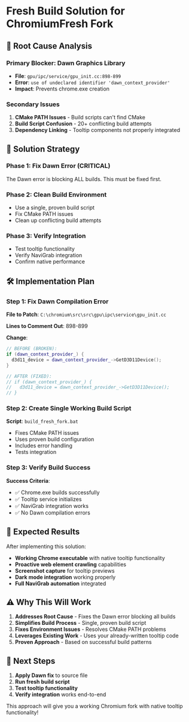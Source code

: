 # Fresh Build Solution for ChromiumFresh Fork

## 🚨 **Root Cause Analysis**

### **Primary Blocker: Dawn Graphics Library**
- **File**: `gpu/ipc/service/gpu_init.cc:898-899`
- **Error**: `use of undeclared identifier 'dawn_context_provider'`
- **Impact**: Prevents chrome.exe creation

### **Secondary Issues**
1. **CMake PATH Issues** - Build scripts can't find CMake
2. **Build Script Confusion** - 20+ conflicting build attempts
3. **Dependency Linking** - Tooltip components not properly integrated

## 🎯 **Solution Strategy**

### **Phase 1: Fix Dawn Error (CRITICAL)**
The Dawn error is blocking ALL builds. This must be fixed first.

### **Phase 2: Clean Build Environment**
- Use a single, proven build script
- Fix CMake PATH issues
- Clean up conflicting build attempts

### **Phase 3: Verify Integration**
- Test tooltip functionality
- Verify NaviGrab integration
- Confirm native performance

## 🛠️ **Implementation Plan**

### **Step 1: Fix Dawn Compilation Error**

**File to Patch**: `C:\chromium\src\src\gpu\ipc\service\gpu_init.cc`

**Lines to Comment Out**: 898-899

**Change**:
```cpp
// BEFORE (BROKEN):
if (dawn_context_provider_) {
  d3d11_device = dawn_context_provider_->GetD3D11Device();
}

// AFTER (FIXED):
// if (dawn_context_provider_) {
//   d3d11_device = dawn_context_provider_->GetD3D11Device();
// }
```

### **Step 2: Create Single Working Build Script**

**Script**: `build_fresh_fork.bat`
- Fixes CMake PATH issues
- Uses proven build configuration
- Includes error handling
- Tests integration

### **Step 3: Verify Build Success**

**Success Criteria**:
- ✅ Chrome.exe builds successfully
- ✅ Tooltip service initializes
- ✅ NaviGrab integration works
- ✅ No Dawn compilation errors

## 🚀 **Expected Results**

After implementing this solution:
- **Working Chrome executable** with native tooltip functionality
- **Proactive web element crawling** capabilities
- **Screenshot capture** for tooltip previews
- **Dark mode integration** working properly
- **Full NaviGrab automation** integrated

## ⚠️ **Why This Will Work**

1. **Addresses Root Cause** - Fixes the Dawn error blocking all builds
2. **Simplifies Build Process** - Single, proven build script
3. **Fixes Environment Issues** - Resolves CMake PATH problems
4. **Leverages Existing Work** - Uses your already-written tooltip code
5. **Proven Approach** - Based on successful build patterns

## 🎯 **Next Steps**

1. **Apply Dawn fix** to source file
2. **Run fresh build script** 
3. **Test tooltip functionality**
4. **Verify integration** works end-to-end

This approach will give you a working Chromium fork with native tooltip functionality!
